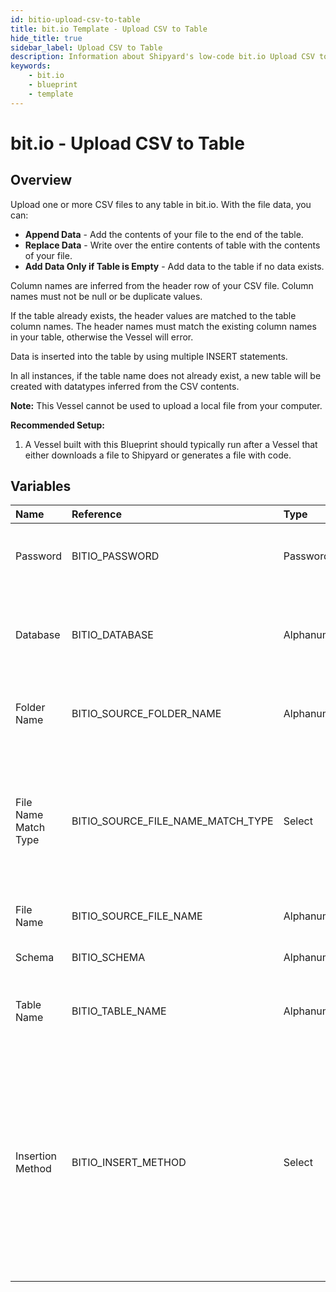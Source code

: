 ```yaml
---
id: bitio-upload-csv-to-table
title: bit.io Template - Upload CSV to Table
hide_title: true
sidebar_label: Upload CSV to Table
description: Information about Shipyard's low-code bit.io Upload CSV to Table blueprint. Upload a CSV file to any table in bit.io. 
keywords:
    - bit.io
    - blueprint
    - template
---
```


# bit.io - Upload CSV to Table

## Overview
Upload one or more CSV files to any table in bit.io. With the file data, you can:
- **Append Data** - Add the contents of your file to the end of the table.
- **Replace Data** - Write over the entire contents of table with the contents of your file.
- **Add Data Only if Table is Empty** - Add data to the table if no data exists.

Column names are inferred from the header row of your CSV file. Column names must not be null or be duplicate values.

If the table already exists, the header values are matched to the table column names. The header names must match the existing column names in your table, otherwise the Vessel will error.

Data is inserted into the table by using multiple INSERT statements.

In all instances, if the table name does not already exist, a new table will be created with datatypes inferred from the CSV contents.

**Note:** This Vessel cannot be used to upload a local file from your computer.

**Recommended Setup:**

1. A Vessel built with this Blueprint should typically run after a Vessel that either downloads a file to Shipyard or generates a file with code. 



## Variables

| Name | Reference | Type | Required | Default | Options | Description |
|:-----|:----------|:-----|:---------|:--------|:--------|:------------|
| Password | BITIO_PASSWORD  | Password |:white_check_mark: | `-` | - | Password associated to your bit.io account. For more information, see the Authorization documentation. |
| Database | BITIO_DATABASE  | Alphanumeric |:white_check_mark: | `-` | - | Name of the database to connect to. This is the same as your current repository name, which has the structure user_name/repo_name. |
| Folder Name | BITIO_SOURCE_FOLDER_NAME  | Alphanumeric |:heavy_minus_sign: | `-` | - | Folder where the file to upload can be found. If left blank, will search in the current working directory. |
| File Name Match Type | BITIO_SOURCE_FILE_NAME_MATCH_TYPE  | Select |:white_check_mark: | `exact_match` | Exact Match: `exact_match`<br></br><br></br>Regex Match: `regex_match`<br></br><br></br> | Determines if the text in "File Name" will match exactly to a single file, or use regex to match to multiple files. |
| File Name | BITIO_SOURCE_FILE_NAME  | Alphanumeric |:white_check_mark: | `-` | - | The file name that contains the data you want uploaded. |
| Schema | BITIO_SCHEMA  | Alphanumeric |:heavy_minus_sign: | `-` | - | Schema where the table you're creating or uploading to exists. |
| Table Name | BITIO_TABLE_NAME  | Alphanumeric |:white_check_mark: | `-` | - | Name of the table where you want data inserted. If the table doesn't already exist, it will be created. |
| Insertion Method | BITIO_INSERT_METHOD  | Select |:white_check_mark: | `append` | Append Data: `append`<br></br><br></br>Replace Data: `replace`<br></br><br></br>Add Data Only if Table is Empty: `fail`<br></br><br></br> | Determines how the data in your file will be added into the target table. |


